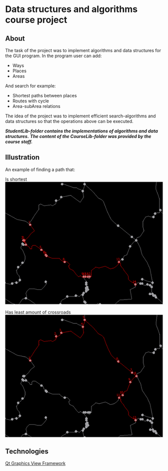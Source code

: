 # Data structures and algorithms course project

## About
The task of the project was to implement algorithms and data structures
for the GUI program. In the program user can add:

- Ways
- Places
- Areas

And search for example:

- Shortest paths between places
- Routes with cycle
- Area-subArea relations

The idea of the project was to implement efficient search-algorithms
and data structures so that the operations above can be executed.

***StudentLib-folder contains the implementations of algorithms and data structures.***
***The content of the CourseLib-folder was provided by the course staff.***

## Illustration
An example of finding a path that:

Is shortest
![image](/Assets/ex1.PNG)

Has least amount of crossroads
![image](/Assets/ex2.PNG)

## Technologies
[Qt Graphics View Framework](https://doc.qt.io/qt-5/graphicsview.html)


